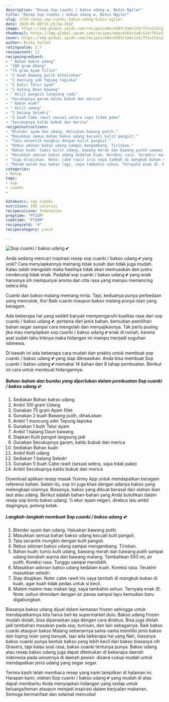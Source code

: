 ```yaml
---
description: "Resep Sop cuanki / bakso udang 💕, Bikin Ngiler"
title: "Resep Sop cuanki / bakso udang 💕, Bikin Ngiler"
slug: 1754-resep-sop-cuanki-bakso-udang-bikin-ngiler
date: 2020-05-06T15:29:54.339Z
image: https://img-global.cpcdn.com/recipes/e0ec4383c3a8c124/751x532cq70/sop-cuanki-bakso-udang-💕-foto-resep-utama.jpg
thumbnail: https://img-global.cpcdn.com/recipes/e0ec4383c3a8c124/751x532cq70/sop-cuanki-bakso-udang-💕-foto-resep-utama.jpg
cover: https://img-global.cpcdn.com/recipes/e0ec4383c3a8c124/751x532cq70/sop-cuanki-bakso-udang-💕-foto-resep-utama.jpg
author: Ricky Sutton
ratingvalue: 3.7
reviewcount: 12
recipeingredient:
- " Bahan bakso udang"
- "100 gram Udang"
- "75 gram Ayam fillet"
- "2 buah Bawang putih dihaluskan"
- "1 muncung sdm Tepung tapioka"
- "1 butir Telur ayam"
- "1 batang Daun bawang"
- " Kulit pangsit langsung jadi"
- "Secukupnya garam kaldu bubuk dan merica"
- " Bahan kuah"
- " Kulit udang"
- "1 batang Seledri"
- "5 buah Cabe rawit sesuai selera saya tidak pake"
- "Secukupnya kaldu bubuk dan merica"
recipeinstructions:
- "Blender ayam dan udang. Haluskan bawang putih."
- "Masukkan semua bahan bakso udang kecuali kulit pangsit."
- "Tata secantik mungkin dengan kulit pangsit."
- "Rebus adonan bakso udang sampai mengambang. Tiriskan."
- "Bahan kuah: tumis kulit udang, bawang merah dan bawang putih sampai udang berubah warna dan bawang matang. Tambahkan 500 mL air putih. Koreksi rasa. Tunggu sampai mendidih."
- "Masukkan adonan bakso udang kedalam kuah. Koreksi rasa. Terakhir masukkan seledri."
- "Siap disajikan. Note: cabe rawit iris saya tambah di mangkuk bukan di kuah, agar kuah tidak pedas untuk si kecil."
- "Malem malem mau makan lagi, saya tambahin sohun. Ternyata enak 😍. Note: sohun direndam dengan air panas sampai layu kemudian baru digabungkan."
categories:
- Resep
tags:
- sop
- cuanki
- 

katakunci: sop cuanki  
nutrition: 195 calories
recipecuisine: Indonesian
preptime: "PT25M"
cooktime: "PT46M"
recipeyield: "4"
recipecategory: Lunch

---
```



![Sop cuanki / bakso udang 💕](https://img-global.cpcdn.com/recipes/e0ec4383c3a8c124/751x532cq70/sop-cuanki-bakso-udang-💕-foto-resep-utama.jpg)

Anda sedang mencari inspirasi resep sop cuanki / bakso udang 💕 yang unik? Cara menyiapkannya memang tidak susah dan tidak juga mudah. Kalau salah mengolah maka hasilnya tidak akan memuaskan dan justru cenderung tidak enak. Padahal sop cuanki / bakso udang 💕 yang enak harusnya sih mempunyai aroma dan cita rasa yang mampu memancing selera kita.

Cuanki dan bakso malang memang mirip. Tapi, keduanya punya perbedaan yang mencolok, lho! Baik cuanki maupun bakso malang punya isian yang beragam.

Ada beberapa hal yang sedikit banyak mempengaruhi kualitas rasa dari sop cuanki / bakso udang 💕, pertama dari jenis bahan, kemudian pemilihan bahan segar sampai cara mengolah dan menyajikannya. Tak perlu pusing jika mau menyiapkan sop cuanki / bakso udang 💕 enak di rumah, karena asal sudah tahu triknya maka hidangan ini mampu menjadi suguhan istimewa.


Di bawah ini ada beberapa cara mudah dan praktis untuk membuat sop cuanki / bakso udang 💕 yang siap dikreasikan. Anda bisa membuat Sop cuanki / bakso udang 💕 memakai 14 bahan dan 8 tahap pembuatan. Berikut ini cara untuk membuat hidangannya.

<!--inarticleads1-->

##### Bahan-bahan dan bumbu yang diperlukan dalam pembuatan Sop cuanki / bakso udang 💕:

1. Sediakan  Bahan bakso udang
1. Ambil 100 gram Udang
1. Gunakan 75 gram Ayam fillet
1. Gunakan 2 buah Bawang putih, dihaluskan
1. Ambil 1 muncung sdm Tepung tapioka
1. Gunakan 1 butir Telur ayam
1. Ambil 1 batang Daun bawang
1. Siapkan  Kulit pangsit langsung jadi
1. Gunakan Secukupnya garam, kaldu bubuk dan merica
1. Sediakan  Bahan kuah
1. Ambil  Kulit udang
1. Sediakan 1 batang Seledri
1. Gunakan 5 buah Cabe rawit (sesuai selera, saya tidak pake)
1. Ambil Secukupnya kaldu bubuk dan merica


Download aplikasi resep masak Yummy App untuk mendapatkan beragam referensi bahan. Selain itu, sop ini juga khas dengan adanya bakso yang melengkapi isiannya. Biasanya, bakso yang dibuat berasal dari olahan ikan laut atau udang. Berikut adalah bahan-bahan yang Anda butuhkan dalam resep sop kimlo bakso udang: ½ ekor ayam negeri, direbus lalu ambil dagingnya, potong kotak. 

<!--inarticleads2-->

##### Langkah-langkah membuat Sop cuanki / bakso udang 💕:

1. Blender ayam dan udang. Haluskan bawang putih.
1. Masukkan semua bahan bakso udang kecuali kulit pangsit.
1. Tata secantik mungkin dengan kulit pangsit.
1. Rebus adonan bakso udang sampai mengambang. Tiriskan.
1. Bahan kuah: tumis kulit udang, bawang merah dan bawang putih sampai udang berubah warna dan bawang matang. Tambahkan 500 mL air putih. Koreksi rasa. Tunggu sampai mendidih.
1. Masukkan adonan bakso udang kedalam kuah. Koreksi rasa. Terakhir masukkan seledri.
1. Siap disajikan. Note: cabe rawit iris saya tambah di mangkuk bukan di kuah, agar kuah tidak pedas untuk si kecil.
1. Malem malem mau makan lagi, saya tambahin sohun. Ternyata enak 😍. Note: sohun direndam dengan air panas sampai layu kemudian baru digabungkan.


Biasanya bakso udang dijual dalam kemasan frozen sehingga untuk mendapatkannya kita harus beli ke supermarket dulu. Bakso udang frozen mudah diolah, bisa dipanaskan saja dengan cara direbus. Bisa juga diolah jadi tambahan masakan pada sop, tumisan, dan lain sebagainya. Baik bakso cuanki ataupun bakso Malang sebenarnya sama-sama memiliki jenis bakso dan toping isian yang banyak, tapi ada beberapa hal yang Nah, biasanya bakso cuanki punya bentuk bakso yang lebih kecil dari bakso biasanya nih Qravers, tapi kalau soal rasa, bakso cuanki tentunya punya. Bakso udang atau resep bakso udang juga dapat ditemukan di beberapa daerah indonesia pada umumnya di daerah pesisir. disana cukup mudah untuk mendapatkan jenis udang yang segar segar. 

Terima kasih telah membaca resep yang kami tampilkan di halaman ini. Harapan kami, olahan Sop cuanki / bakso udang 💕 yang mudah di atas dapat membantu Anda menyiapkan hidangan yang sedap untuk keluarga/teman ataupun menjadi inspirasi dalam berjualan makanan. Semoga bermanfaat dan selamat mencoba!
